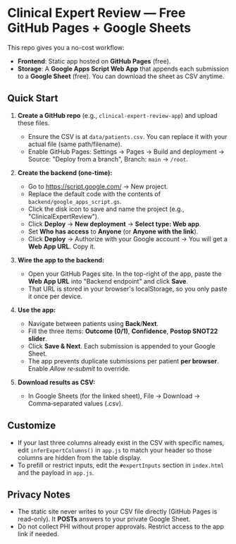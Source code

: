 
# Clinical Expert Review — Free GitHub Pages + Google Sheets

This repo gives you a no-cost workflow:

- **Frontend**: Static app hosted on **GitHub Pages** (free).
- **Storage**: A **Google Apps Script Web App** that appends each submission to a **Google Sheet** (free). You can download the sheet as CSV anytime.

## Quick Start

1) **Create a GitHub repo** (e.g., `clinical-expert-review-app`) and upload these files.  
   - Ensure the CSV is at `data/patients.csv`. You can replace it with your actual file (same path/filename).  
   - Enable GitHub Pages: Settings → Pages → Build and deployment → Source: "Deploy from a branch", Branch: `main` → `/root`.

2) **Create the backend (one-time):**
   - Go to https://script.google.com/ → New project.  
   - Replace the default code with the contents of `backend/google_apps_script.gs`.  
   - Click the disk icon to save and name the project (e.g., "ClinicalExpertReview").  
   - Click **Deploy** → **New deployment** → **Select type: Web app**.  
   - Set **Who has access** to **Anyone** (or **Anyone with the link**).  
   - Click **Deploy** → Authorize with your Google account → You will get a **Web App URL**. Copy it.

3) **Wire the app to the backend:**
   - Open your GitHub Pages site. In the top-right of the app, paste the **Web App URL** into "Backend endpoint" and click **Save**.  
   - That URL is stored in your browser's localStorage, so you only paste it once per device.

4) **Use the app:**
   - Navigate between patients using **Back**/**Next**.  
   - Fill the three items: **Outcome (0/1)**, **Confidence**, **Postop SNOT22 slider**.  
   - Click **Save & Next**. Each submission is appended to your Google Sheet.  
   - The app prevents duplicate submissions per patient **per browser**. Enable *Allow re‑submit* to override.

5) **Download results as CSV:**
   - In Google Sheets (for the linked sheet), File → Download → Comma‑separated values (.csv).

## Customize
- If your last three columns already exist in the CSV with specific names, edit `inferExpertColumns()` in `app.js` to match your header so those columns are hidden from the table display.
- To prefill or restrict inputs, edit the `#expertInputs` section in `index.html` and the payload in `app.js`.

## Privacy Notes
- The static site never writes to your CSV file directly (GitHub Pages is read-only). It **POSTs** answers to your private Google Sheet.
- Do not collect PHI without proper approvals. Restrict access to the app link if needed.

